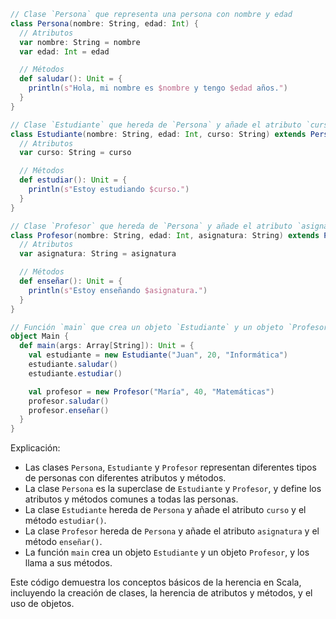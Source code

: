 ```scala
// Clase `Persona` que representa una persona con nombre y edad
class Persona(nombre: String, edad: Int) {
  // Atributos
  var nombre: String = nombre
  var edad: Int = edad

  // Métodos
  def saludar(): Unit = {
    println(s"Hola, mi nombre es $nombre y tengo $edad años.")
  }
}

// Clase `Estudiante` que hereda de `Persona` y añade el atributo `curso`
class Estudiante(nombre: String, edad: Int, curso: String) extends Persona(nombre, edad) {
  // Atributos
  var curso: String = curso

  // Métodos
  def estudiar(): Unit = {
    println(s"Estoy estudiando $curso.")
  }
}

// Clase `Profesor` que hereda de `Persona` y añade el atributo `asignatura`
class Profesor(nombre: String, edad: Int, asignatura: String) extends Persona(nombre, edad) {
  // Atributos
  var asignatura: String = asignatura

  // Métodos
  def enseñar(): Unit = {
    println(s"Estoy enseñando $asignatura.")
  }
}

// Función `main` que crea un objeto `Estudiante` y un objeto `Profesor` y los llama a sus métodos
object Main {
  def main(args: Array[String]): Unit = {
    val estudiante = new Estudiante("Juan", 20, "Informática")
    estudiante.saludar()
    estudiante.estudiar()

    val profesor = new Profesor("María", 40, "Matemáticas")
    profesor.saludar()
    profesor.enseñar()
  }
}
```

Explicación:

* Las clases `Persona`, `Estudiante` y `Profesor` representan diferentes tipos de personas con diferentes atributos y métodos.
* La clase `Persona` es la superclase de `Estudiante` y `Profesor`, y define los atributos y métodos comunes a todas las personas.
* La clase `Estudiante` hereda de `Persona` y añade el atributo `curso` y el método `estudiar()`.
* La clase `Profesor` hereda de `Persona` y añade el atributo `asignatura` y el método `enseñar()`.
* La función `main` crea un objeto `Estudiante` y un objeto `Profesor`, y los llama a sus métodos.

Este código demuestra los conceptos básicos de la herencia en Scala, incluyendo la creación de clases, la herencia de atributos y métodos, y el uso de objetos.